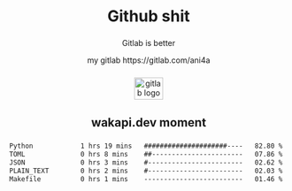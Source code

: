 <h1 align="center">Github shit</h1>

###

<p align="center">Gitlab is better</p>

<p align="center">my gitlab https://gitlab.com/ani4a</p>

###

<div align="center">
  <img src="https://cdn.jsdelivr.net/gh/devicons/devicon/icons/gitlab/gitlab-original.svg" height="40" width="52" alt="gitlab logo"  />
</div>

###

<h2 align="center">wakapi.dev moment</h2>

###

<!--START_SECTION:waka-->

```txt
Python            1 hrs 19 mins   #####################----   82.80 %
TOML              0 hrs 8 mins    ##-----------------------   07.86 %
JSON              0 hrs 3 mins    #------------------------   02.62 %
PLAIN_TEXT        0 hrs 2 mins    #------------------------   02.03 %
Makefile          0 hrs 1 mins    -------------------------   01.46 %
```

<!--END_SECTION:waka-->

###
